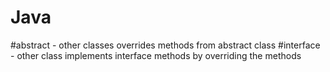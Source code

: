 # Java
#abstract - other classes overrides methods from abstract class 
#interface - other class implements interface methods by overriding the methods
